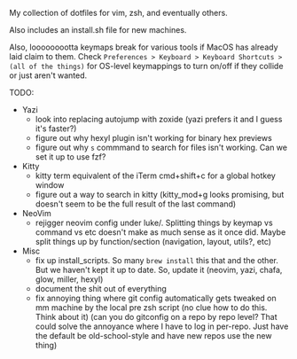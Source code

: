 My collection of dotfiles for vim, zsh, and eventually others.

Also includes an install.sh file for new machines.

Also, looooooootta keymaps break for various tools if MacOS has already laid claim to them. Check `Preferences > Keyboard > Keyboard Shortcuts > (all of the things)` for OS-level keymappings to turn on/off if they collide or just aren't wanted.

TODO:
- Yazi
  - look into replacing autojump with zoxide (yazi prefers it and I guess it's faster?)
  - figure out why hexyl plugin isn't working for binary hex previews
  - figure out why `s` commmand to search for files isn't working. Can we set it up to use fzf?
- Kitty
  - kitty term equivalent of the iTerm cmd+shift+c for a global hotkey window
  - figure out a way to search in kitty (kitty_mod+g looks promising, but doesn't seem to be the full result of the last command)
- NeoVim
  - rejigger neovim config under luke/. Splitting things by keymap vs command vs etc doesn't make as much sense as it once did. Maybe split things up by function/section (navigation, layout, utils?, etc)
- Misc
  - fix up install_scripts. So many `brew install` this that and the other. But we haven't kept it up to date. So, update it (neovim, yazi, chafa, glow, miller, hexyl)
  - document the shit out of everything
  - fix annoying thing where git config automatically gets tweaked on mm machine by the local pre zsh script (no clue how to do this. Think about it) (can you do gitconfig on a repo by repo level? That could solve the annoyance where I have to log in per-repo. Just have the default be old-school-style and have new repos use the new thing)
